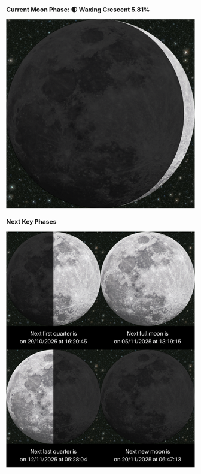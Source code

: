 ### Current Moon Phase: 🌒 Waxing Crescent 5.81%
![Moon Phase](moonphase.png)
### Next Key Phases
![Gallery](gallery.png)